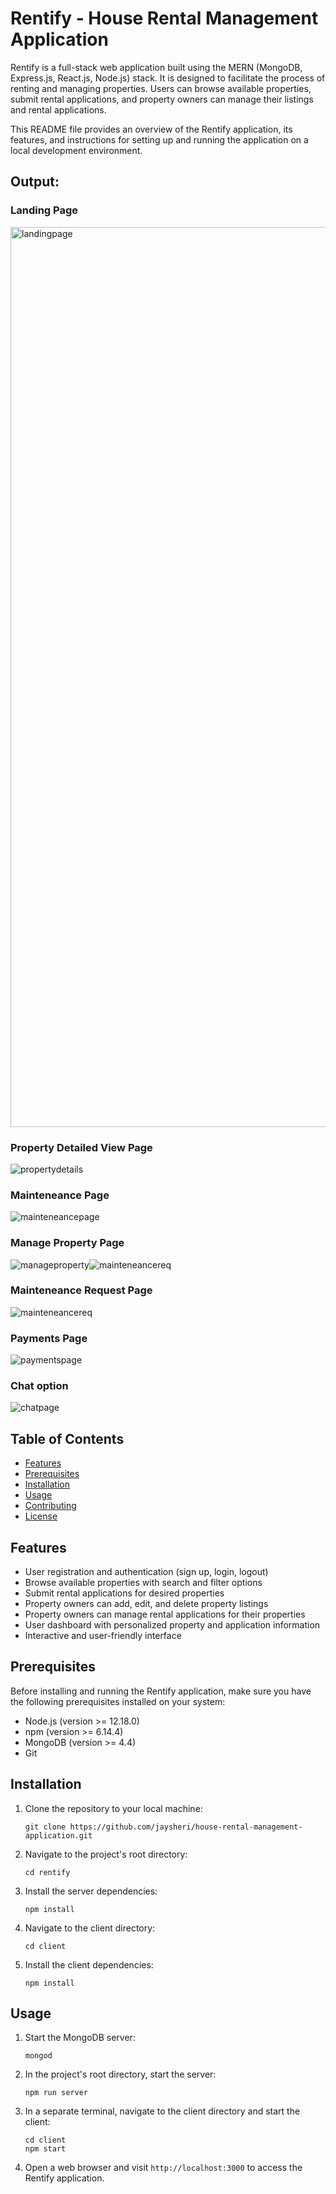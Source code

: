 # Rentify - House Rental Management Application

Rentify is a full-stack web application built using the MERN (MongoDB, Express.js, React.js, Node.js) stack. It is designed to facilitate the process of renting and managing properties. Users can browse available properties, submit rental applications, and property owners can manage their listings and rental applications.

This README file provides an overview of the Rentify application, its features, and instructions for setting up and running the application on a local development environment.

## Output:

### Landing Page

<img width="1440" alt="landingpage" src="https://github.com/navya0405/Rentify/assets/73122579/0bbbb1e8-5827-4a53-babd-adb693f0a606">

### Property Detailed View Page
![propertydetails](https://github.com/navya0405/Rentify/assets/73122579/e7cfaa13-0a9b-489d-806c-d7d398862d8c)


### Mainteneance Page
![mainteneancepage](https://github.com/navya0405/Rentify/assets/73122579/b2d5a39f-42d7-4a22-a1cb-3ead98ccdffb)

### Manage Property Page
![manageproperty](https://github.com/navya0405/Rentify/assets/73122579/f61900d8-ec96-4578-9ade-f26a662281b5)![mainteneancereq](https://github.com/navya0405/Rentify/assets/73122579/504e844c-7359-4752-ace4-b95fbc88b72a)

### Mainteneance Request Page
![mainteneancereq](https://github.com/navya0405/Rentify/assets/73122579/36b753b6-2457-4d6a-94b8-77508a948f08)
### Payments Page
![paymentspage](https://github.com/navya0405/Rentify/assets/73122579/37b600c8-9eca-426f-b2f0-55fc22244717)
### Chat option
![chatpage](https://github.com/navya0405/Rentify/assets/73122579/943e0f43-f3cf-424b-b8c1-c0826929a71a)


## Table of Contents

- [Features](#features)
- [Prerequisites](#prerequisites)
- [Installation](#installation)
- [Usage](#usage)
- [Contributing](#contributing)
- [License](#license)

## Features

- User registration and authentication (sign up, login, logout)
- Browse available properties with search and filter options
- Submit rental applications for desired properties
- Property owners can add, edit, and delete property listings
- Property owners can manage rental applications for their properties
- User dashboard with personalized property and application information
- Interactive and user-friendly interface

## Prerequisites

Before installing and running the Rentify application, make sure you have the following prerequisites installed on your system:

- Node.js (version >= 12.18.0)
- npm (version >= 6.14.4)
- MongoDB (version >= 4.4)
- Git

## Installation

1. Clone the repository to your local machine:

   ```shell
   git clone https://github.com/jaysheri/house-rental-management-application.git
   ```

2. Navigate to the project's root directory:

   ```shell
   cd rentify
   ```

3. Install the server dependencies:

   ```shell
   npm install
   ```

4. Navigate to the client directory:

   ```shell
   cd client
   ```

5. Install the client dependencies:

   ```shell
   npm install
   ```

## Usage

1. Start the MongoDB server:

   ```shell
   mongod
   ```

2. In the project's root directory, start the server:

   ```shell
   npm run server
   ```

3. In a separate terminal, navigate to the client directory and start the client:

   ```shell
   cd client
   npm start
   ```

4. Open a web browser and visit `http://localhost:3000` to access the Rentify application.


